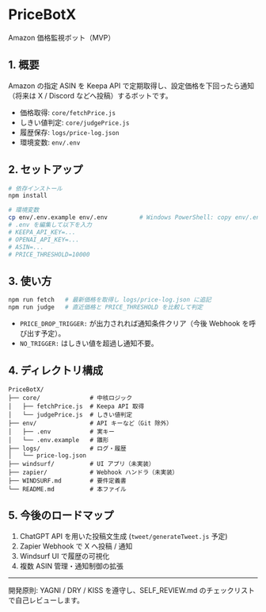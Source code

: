# PriceBotX

Amazon 価格監視ボット（MVP）

## 1. 概要
Amazon の指定 ASIN を Keepa API で定期取得し、設定価格を下回ったら通知（将来は X / Discord などへ投稿）するボットです。

- 価格取得: `core/fetchPrice.js`
- しきい値判定: `core/judgePrice.js`
- 履歴保存: `logs/price-log.json`
- 環境変数: `env/.env`

## 2. セットアップ
```bash
# 依存インストール
npm install

# 環境変数
cp env/.env.example env/.env         # Windows PowerShell: copy env/.env.example env/.env
# .env を編集して以下を入力
# KEEPA_API_KEY=...
# OPENAI_API_KEY=...
# ASIN=...
# PRICE_THRESHOLD=10000
```

## 3. 使い方
```bash
npm run fetch   # 最新価格を取得し logs/price-log.json に追記
npm run judge   # 直近価格と PRICE_THRESHOLD を比較して判定
```

- `PRICE_DROP_TRIGGER:` が出力されれば通知条件クリア（今後 Webhook を呼び出す予定）。
- `NO_TRIGGER:` はしきい値を超過し通知不要。

## 4. ディレクトリ構成
```
PriceBotX/
├── core/              # 中核ロジック
│   ├── fetchPrice.js  # Keepa API 取得
│   └── judgePrice.js  # しきい値判定
├── env/               # API キーなど（Git 除外）
│   ├── .env           # 実キー
│   └── .env.example   # 雛形
├── logs/              # ログ・履歴
│   └── price-log.json
├── windsurf/          # UI アプリ（未実装）
├── zapier/            # Webhook ハンドラ（未実装）
├── WINDSURF.md        # 要件定義書
└── README.md          # 本ファイル
```

## 5. 今後のロードマップ
1. ChatGPT API を用いた投稿文生成 (`tweet/generateTweet.js` 予定)
2. Zapier Webhook で X へ投稿 / 通知
3. Windsurf UI で履歴の可視化
4. 複数 ASIN 管理・通知制御の拡張

---
開発原則: YAGNI / DRY / KISS を遵守し、SELF_REVIEW.md のチェックリストで自己レビューします。

